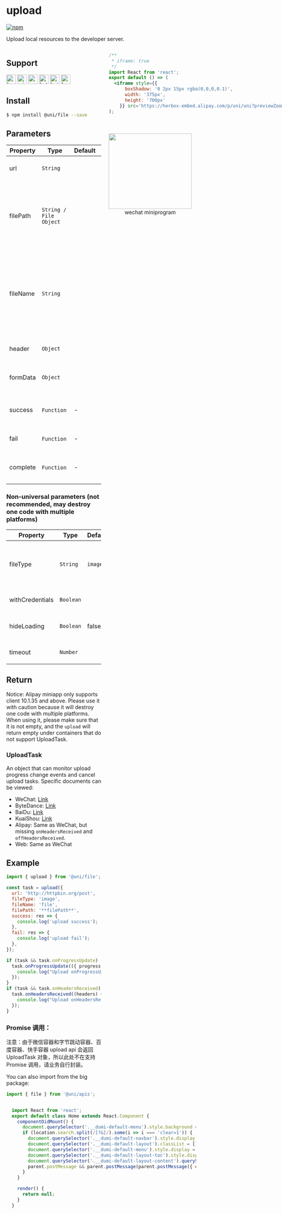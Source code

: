 # upload
[![npm](https://img.shields.io/npm/v/@uni/file.svg)](https://www.npmjs.com/package/@uni/file)

Upload local resources to the developer server.

<div style="display: flex;flex-direction: row;justify-content: space-between;">
<div style="margin-right: 20px;max-width: 50%;">

## Support
<img alt="browser" src="https://gw.alicdn.com/tfs/TB1uYFobGSs3KVjSZPiXXcsiVXa-200-200.svg" width="25px" height="25px" title="h5" /> <img alt="miniApp" src="https://gw.alicdn.com/tfs/TB1bBpmbRCw3KVjSZFuXXcAOpXa-200-200.svg" width="25px" height="25px" title="ali miniprogram" /> <img alt="wechatMiniprogram" src="https://img.alicdn.com/tfs/TB1slcYdxv1gK0jSZFFXXb0sXXa-200-200.svg" width="25px" height="25px" title="wechatMiniprogram" /> <img alt="bytedanceMicroApp" src="https://gw.alicdn.com/tfs/TB1jFtVzO_1gK0jSZFqXXcpaXXa-200-200.svg" width="25px" height="25px" title="bytedanceMicroApp" /> <img alt="baiduSmartProgram" src="https://img.alicdn.com/imgextra/i4/O1CN01jngdBb24yGv2Fu34G_!!6000000007459-2-tps-200-200.png" width="25px" height="25px" title="baiduSmartProgram" /> <img alt="kuaiShouMiniProgram" src="https://gw.alicdn.com/imgextra/i4/O1CN01kzmJMM24jcFEzp5Wv_!!6000000007427-2-tps-200-200.png" width="25px" height="25px" title="KuaiShouMiniProgram" />

## Install

```bash
$ npm install @uni/file --save
```
## Parameters
| Property | Type     | Default | Required | Description                          |
| -------- | -------- | ------- | -------- | ------------------------------------ |
| url      | `String` |         | √        | Developer server address             |
| filePath | `String / File Object` |         | √        | The path to upload the file resource. In web browser, it can be either base64 string or a File object. |
| fileName | `String` |         | √        | File name, that is, the corresponding key, the developer in the server side through this key can get the binary content of the file.             |
| header | `Object` |         | x        | The HTTP request Header |
| formData | `Object` |         | x        | Additional form data in the HTTP request |
| success | `Function`  |   -    | x    | The callback function for a successful API call |
| fail | `Function`  |   -    | x    | The callback function for a fail API call |
| complete | `Function`  |   -    | x    | The callback function for a complete API call |

### Non-universal parameters (not recommended, may destroy one code with multiple platforms)
| Property | Type     | Default | Required | Description | Support |
| ------ | -------- | ------ | ---- | ----- | ------- |
| fileType | `String` | `image` | x | 文件类型支持图片、视频、音频（ image / video / audio），Web下无需传入            | <img alt="miniApp" src="https://gw.alicdn.com/tfs/TB1bBpmbRCw3KVjSZFuXXcAOpXa-200-200.svg" width="25px" height="25px" title="阿里小程序" />  |
| withCredentials | `Boolean` |   | x    | Custom `withCredentials` option  | <img alt="browser" src="https://gw.alicdn.com/tfs/TB1uYFobGSs3KVjSZPiXXcsiVXa-200-200.svg" width="25px" height="25px" title="h5" />  |
| hideLoading | `Boolean` |   false  | x    | 是否隐藏 loading 图（默认值为 false）  | <img alt="miniApp" src="https://gw.alicdn.com/tfs/TB1bBpmbRCw3KVjSZFuXXcAOpXa-200-200.svg" width="25px" height="25px" title="阿里小程序" />  |
| timeout | `Number` |  | x    | Upload timeout  | <img alt="browser" src="https://gw.alicdn.com/tfs/TB1uYFobGSs3KVjSZPiXXcsiVXa-200-200.svg" width="25px" height="25px" title="h5" /> <img alt="wechatMiniprogram" src="https://img.alicdn.com/tfs/TB1slcYdxv1gK0jSZFFXXb0sXXa-200-200.svg" width="25px" height="25px" /> <img alt="kuaiShouMiniProgram" src="https://gw.alicdn.com/imgextra/i4/O1CN01kzmJMM24jcFEzp5Wv_!!6000000007427-2-tps-200-200.png" width="25px" height="25px" title="KuaiShouMiniProgram" /> |

## Return
Notice: Alipay miniapp only supports client 10.1.35 and above. Please use it with caution because it will destroy one code with multiple platforms. When using it, please make sure that it is not empty, and the `upload` will return empty under containers that do not support UploadTask.

### UploadTask
An object that can monitor upload progress change events and cancel upload tasks. Specific documents can be viewed:
* WeChat: [Link](https://developers.weixin.qq.com/miniprogram/dev/api/network/upload/UploadTask.html)
* ByteDance: [Link](https://microapp.bytedance.com/docs/zh-CN/mini-app/develop/api/network/http/upload-task/)
* BaiDu: [Link](https://smartprogram.baidu.com/docs/develop/api/net/uploadTask/)
* KuaiShou: [Link](https://mp.kuaishou.com/docs/develop/api/network/upload/UploadTask/UploadTask.html)
* Alipay: Same as WeChat, but missing `onHeadersReceived` and `offHeadersReceived`.
* Web: Same as WeChat

## Example

```js
import { upload } from '@uni/file';

const task = upload({
  url: 'http://httpbin.org/post',
  fileType: 'image',
  fileName: 'file',
  filePath: '**filePath**',
  success: res => {
    console.log('upload success');
  },
  fail: res => {
    console.log('upload fail');
  },
});

if (task && task.onProgressUpdate) {
  task.onProgressUpdate(({ progress, totalBytesSent, totalBytesExpectedToSend }) => {
    console.log("Upload onProgressUpdate: ", progress, totalBytesSent, totalBytesExpectedToSend);
  });
}
if (task && task.onHeadersReceived) {
  task.onHeadersReceived((headers) => {
    console.log("Upload onHeadersReceived: ", JSON.stringify(headers));
  });
}

```

### Promise 调用：
注意：由于微信容器和字节跳动容器、百度容器、快手容器 upload api 会返回 UploadTask 对象，所以此处不在支持Promise 调用，请业务自行封装。

You can also import from the big package:

```js
import { file } from '@uni/apis';

```

</div>
<div>

```jsx | inline
/**
 * iframe: true
 */
import React from 'react';
export default () => (
  <iframe style={{
      boxShadow: '0 2px 15px rgba(0,0,0,0.1)',
      width: '375px',
      height: '700px'
    }} src='https://herbox-embed.alipay.com/p/uni/uni?previewZoom=100&view=preview&defaultPage=pages/file/index&topSlider=false'></iframe>
);
```

<div style="display: flex;margin-top: 50px;">
  <div>
    <img src="https://img.alicdn.com/imgextra/i4/O1CN01XQpsmx1EUAr9NAqja_!!6000000000354-0-tps-630-650.jpg" width="220" height="200" />
    <div style="text-align: center;">wechat miniprogram</div>
  </div>
</div>

</div>
</div>


```jsx | inline
  import React from 'react';
  export default class Home extends React.Component {
    componentDidMount() {
      document.querySelector('.__dumi-default-menu').style.background = '#fff';
      if (location.search.split(/[?&]/).some(i => i === 'clear=1')) {
        document.querySelector('.__dumi-default-navbar').style.display = 'none';
        document.querySelector('.__dumi-default-layout').classList = [];
        document.querySelector('.__dumi-default-menu').style.display = 'none';
        document.querySelector('.__dumi-default-layout-toc').style.display = 'none';
        document.querySelector('.__dumi-default-layout-content').querySelector('.markdown').querySelector('h1').style.marginTop = 0;
        parent.postMessage && parent.postMessage(parent.postMessage({ event: 'syncIframeHeight', height: document.querySelector('.__dumi-default-layout-content').offsetHeight }, '*'));
      }
    }

    render() {
      return null;
    }
  }
```
